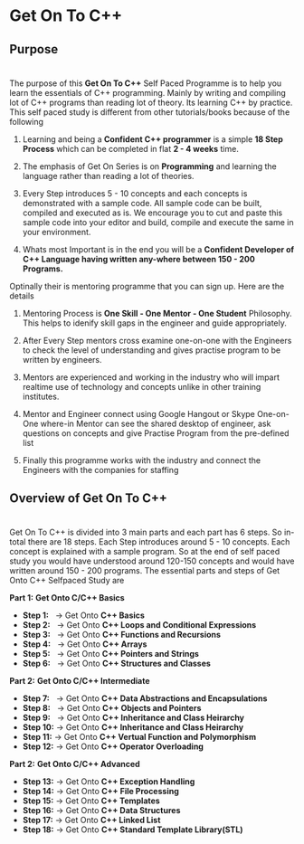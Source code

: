 # Get On To C++

## Purpose
#  
The purpose of this **Get On To C++** Self Paced Programme is to help you learn the essentials of C++ programming. Mainly by writing and compiling lot of C++ programs than reading lot of theory. Its learning C++ by practice. This self paced study is different from other tutorials/books because of the following

1. Learning and being a **Confident C++ programmer** is a simple **18 Step Process** which can be completed in flat **2 - 4 weeks** time.

2. The emphasis of Get On Series is on **Programming** and learning the language rather than reading a lot of theories.

3. Every Step introduces 5 - 10 concepts and each concepts is demonstrated with a sample code. All sample code can be built, compiled and executed as is. We encourage you to cut and paste this sample code into your editor and build, compile and execute the same in your environment.

4. Whats most Important is in the end you will be a **Confident Developer of C++ Language having written any-where between 150 - 200 Programs.**

Optinally their is mentoring programme that you can sign up. Here are the details

1. Mentoring Process is **One Skill - One Mentor - One Student** Philosophy. This helps to idenify skill gaps in the engineer and guide appropriately.

2. After Every Step mentors cross examine one-on-one with the Engineers to check the level of understanding and gives practise program to be written by engineers.

3. Mentors are experienced and working in the industry who will impart realtime use of technology and concepts unlike in other training institutes.

4. Mentor and Engineer connect using Google Hangout or Skype One-on-One where-in Mentor can see the shared desktop of engineer, ask questions on concepts and give Practise Program from the pre-defined list

5. Finally this programme works with the industry and connect the Engineers with the companies for staffing

<a name="steps_overview"/></a>
## Overview of Get On To C++
#  
Get On To C++ is divided into 3 main parts and each part has 6 steps. So in-total there are 18 steps. Each Step introduces around 5 - 10 concepts. Each concept is explained with a sample program. So at the end of self paced study you would have understood around 120-150 concepts and would have written around 150 - 200 programs. The essential parts and steps of Get Onto C++ Selfpaced Study are

**Part 1:** **Get Onto C/C++ Basics**

- **Step 1:**&nbsp;&nbsp;  -> Get Onto **C++ Basics**
- **Step 2:**&nbsp;&nbsp;  -> Get Onto **C++ Loops and Conditional Expressions**
- **Step 3:**&nbsp;&nbsp;  -> Get Onto **C++ Functions and Recursions**
- **Step 4:**&nbsp;&nbsp;  -> Get Onto **C++ Arrays**
- **Step 5:**&nbsp;&nbsp;  -> Get Onto **C++ Pointers and Strings**
- **Step 6:**&nbsp;&nbsp;  -> Get Onto **C++ Structures and Classes**

**Part 2:** **Get Onto C/C++ Intermediate**

- **Step 7:**&nbsp;&nbsp;  -> Get Onto **C++ Data Abstractions and Encapsulations**
- **Step 8:**&nbsp;&nbsp;  -> Get Onto **C++ Objects and Pointers**
- **Step 9:**&nbsp;&nbsp;  -> Get Onto **C++ Inheritance and Class Heirarchy**
- **Step 10:**    -> Get Onto **C++ Inheritance and Class Heirarchy**
- **Step 11:**    -> Get Onto **C++ Vertual Function and Polymorphism**
- **Step 12:**    -> Get Onto **C++ Operator Overloading**
   
**Part 2:** **Get Onto C/C++ Advanced**

- **Step 13:**    -> Get Onto **C++ Exception Handling**
- **Step 14:**    -> Get Onto **C++ File Processing**
- **Step 15:**    -> Get Onto **C++ Templates**
- **Step 16:**    -> Get Onto **C++ Data Structures**
- **Step 17:**    -> Get Onto **C++ Linked List**
- **Step 18:**    -> Get Onto **C++ Standard Template Library(STL)**







